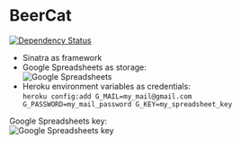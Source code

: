 BeerCat
=======

[![Dependency Status](https://gemnasium.com/sxua/beercat.png)](https://gemnasium.com/sxua/beercat)

- Sinatra as framework
- Google Spreadsheets as storage:  
![Google Spreadsheets](http://pix.am/GENH.png "Google Spreadsheets")
- Heroku environment variables as credentials:  
```heroku config:add G_MAIL=my_mail@gmail.com G_PASSWORD=my_mail_password G_KEY=my_spreadsheet_key```

Google Spreadsheets key:  
![Google Spreadsheets key](http://pix.am/zz3b.png "Google Spreadsheets key")